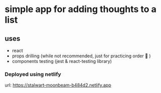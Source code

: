 # simple app for adding thoughts to a list 

## uses

- react
- props drilling (while not recommended, just for practicing order 🤣 )
- components testing (jest & react-testing library)

### Deployed using netlify

url: https://stalwart-moonbeam-b484d2.netlify.app
